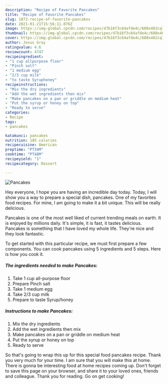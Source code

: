 ```yaml
---
description: "Recipe of Favorite Pancakes"
title: "Recipe of Favorite Pancakes"
slug: 1872-recipe-of-favorite-pancakes
date: 2021-01-21T15:56:11.076Z
image: https://img-global.cpcdn.com/recipes/47b16f3c64afde4c/680x482cq70/pancakes-recipe-main-photo.jpg
thumbnail: https://img-global.cpcdn.com/recipes/47b16f3c64afde4c/680x482cq70/pancakes-recipe-main-photo.jpg
cover: https://img-global.cpcdn.com/recipes/47b16f3c64afde4c/680x482cq70/pancakes-recipe-main-photo.jpg
author: Jesus Gray
ratingvalue: 4.6
reviewcount: 4747
recipeingredient:
- "1 cup allpurpose floor"
- "Pinch salt"
- "1 medium egg"
- "2/3 cup milk"
- "to taste Syruphoney"
recipeinstructions:
- "Mix the dry ingredients"
- "Add the wet ingredients then mix"
- "Make pancakes on a pan or griddle on medium heat"
- "Put the syrup or honey on top"
- "Ready to serve"
categories:
- Recipe
tags:
- pancakes

katakunci: pancakes 
nutrition: 185 calories
recipecuisine: American
preptime: "PT34M"
cooktime: "PT48M"
recipeyield: "1"
recipecategory: Dessert

---
```



![Pancakes](https://img-global.cpcdn.com/recipes/47b16f3c64afde4c/680x482cq70/pancakes-recipe-main-photo.jpg)

Hey everyone, I hope you are having an incredible day today. Today, I will show you a way to prepare a special dish, pancakes. One of my favorites food recipes. For mine, I am going to make it a bit unique. This will be really delicious.



Pancakes is one of the most well liked of current trending meals on earth. It is enjoyed by millions daily. It's simple, it is fast, it tastes delicious. Pancakes is something that I have loved my whole life. They're nice and they look fantastic.


To get started with this particular recipe, we must first prepare a few components. You can cook pancakes using 5 ingredients and 5 steps. Here is how you cook it.

<!--inarticleads1-->

##### The ingredients needed to make Pancakes:

1. Take 1 cup all-purpose floor
1. Prepare Pinch salt
1. Take 1 medium egg
1. Take 2/3 cup milk
1. Prepare to taste Syrup/honey




<!--inarticleads2-->

##### Instructions to make Pancakes:

1. Mix the dry ingredients
1. Add the wet ingredients then mix
1. Make pancakes on a pan or griddle on medium heat
1. Put the syrup or honey on top
1. Ready to serve




So that's going to wrap this up for this special food pancakes recipe. Thank you very much for your time. I am sure that you will make this at home. There is gonna be interesting food at home recipes coming up. Don't forget to save this page on your browser, and share it to your loved ones, friends and colleague. Thank you for reading. Go on get cooking!
